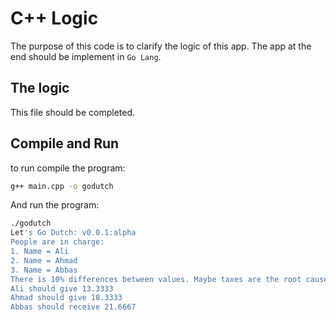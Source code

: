 # C++ Logic
The purpose of this code is to clarify the logic of this app. The app at the end should be implement in `Go Lang`.  
## The logic
This file should be completed.  
## Compile and Run
to run compile the program:  
```bash
g++ main.cpp -o godutch
```
And run the program:  
```bash
./godutch 
Let's Go Dutch: v0.0.1:alpha
People are in charge:
1. Name = Ali
2. Name = Ahmad
3. Name = Abbas
There is 10% differences between values. Maybe taxes are the root cause!
Ali should give 13.3333
Ahmad should give 18.3333
Abbas should receive 21.6667
```

